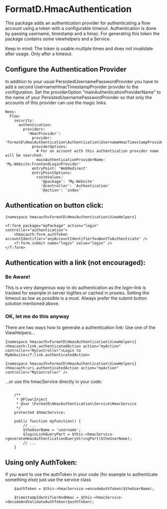 
# FormatD.HmacAuthentication

This package adds an authentication provider for authenticating a flow account using a token with a configurable timeout.
Authentication is done by passing username, timestamp and a hmac. For generating this token the package contains some viewhelpers and a Service.

Keep in mind: The token is usable multiple times and does not invalidate after usage. Only after a timeout.

## Configure the Authentication Provider

In addition to your usual PersistedUsernamePasswordProvider you have to add a second UsernameHmacTimestampProvider provider to the configuration. 
Set the providerOption "mainAuthenticationProviderName" to the name of your PersistedUsernamePasswordProvider so that only the accounts of this provider can use the magic links.

```
Neos:
  Flow:
    security:
      authentication:
        providers:
          'HmacProvider':
            provider: 'FormatD\HmacAuthentication\Authentication\UsernameHmacTimestampProvider'
            providerOptions:
              # For an account with this authentication provider name will be searched:
              mainAuthenticationProviderName: 'My.Website:FrontendLoginProvider'
            entryPoint: 'WebRedirect'
            entryPointOptions:
              routeValues:
                '@package': 'My.Website'
                '@controller': 'Authentication'
                '@action': 'index'
```

## Authentication on button click:


```
{namespace hmacauth=FormatD\HmacAuthentication\ViewHelpers}

<f:form package="myPackage" action="login" controller="authentication">
	<hmacauth:form.authToken accountIdentifier="anyAccountIdentifierYouWantToAuthenticate" />
	<f:form.submit name="login" value="login" />
</f:form>
```

## Authentication with a link (not encouraged):

### Be Aware!
This is a very dangerous way to do authentication as the login-link is tracked for example in server logfiles or cached in proxies. Setting the timeout as low as possible is a must.
Always prefer the submit button solution mentioned above.

### OK, let me do this anyway
There are two ways how to generate a authentication link: 
Use one of the ViewHelpers...

```
{namespace hmacauth=FormatD\HmacAuthentication\ViewHelpers}
<hmacauth:link.authenticatedAction action="myAction" controller="MyController">Login to MyWebsite</f:link.authenticatedAction>
```
```
{namespace hmacauth=FormatD\HmacAuthentication\ViewHelpers}
<hmacauth:uri.authenticatedAction action="myAction" controller="MyController" />
```
...or use the hmacService directly in your code:
```

	/**
	 * @Flow\Inject
	 * @var \FormatD\HmacAuthentication\Service\HmacService
	 */
	protected $hmacService;

	public function myFunction() {
	    // ...
		$theUserName = 'username';
		$loginLinkQueryPart = $this->hmacService->generateHmacAuthenticationQueryStringPart($theUserName);
		// ...
	}

```

## Using only AuthToken:

If you want to use the authToken in your code (for example to authenticate something else) just use the service class

```
	$authToken = $this->hmacService->encodeAuthToken($theUserName);
	
	$timestampIdentifierAndHmac = $this->hmacService->decodeAndValidateAuthToken($authToken);
```



